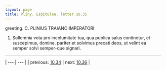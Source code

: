 ```yaml
---
layout: page
title: Pliny, Espitulae, letter 10.35
---
```


greeting. C. PLINIUS TRAIANO IMPERATORI



1. Sollemnia vota pro incolumitate tua, qua publica salus continetur, et suscepimus, domine, pariter et solvimus precati deos, ut velint ea semper solvi semper-que signari.



---

| --- | --- |
| previous: [10.34](../10.34/) | next: [10.36](../10.36/) |